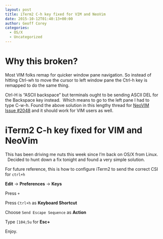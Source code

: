 ```yaml
---
layout: post
title: iTerm2 C-h key fixed for VIM and NeoVim
date: 2015-10-12T01:40:13+00:00
author: Geoff Corey
categories:
  - OS/X
  - Uncategorized
---
```

# Why this broken?

Most VIM folks remap for quicker window pane navigation. So instead of hitting Ctrl-wh to move the cursor to left window pane the Ctrl-h key is remapped to do the same thing.

Ctrl-H is &#8220;ASCII backspace&#8221; but terminals ought to be sending ASCII DEL for the Backspace key instead.  Which means to go to the left pane I had to type C-w-h. Found the above solution in this lengthy thread for <a href="https://github.com/neovim/neovim/issues/2048" target="_blank">NeoVIM Issue #2048</a> and it should work for VIM users as well.

# iTerm2 C-h key fixed for VIM and NeoVim

This has been driving me nuts this week since I&#8217;m back on OS/X from Linux.   Decided to hunt down a fix tonight and found a very simple solution.

For future reference, this is how to configure iTerm2 to send the correct CSI for `ctrl+h`

**Edit** -> **Preferences** -> **Keys**

Press `+`

Press `Ctrl+h` as **Keyboard Shortcut**

Choose `Send Escape Sequence` as **Action**

Type `[104;5u` for **Esc+**

Enjoy.

